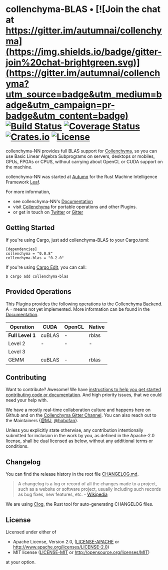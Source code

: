 # collenchyma-BLAS • [![Join the chat at https://gitter.im/autumnai/collenchyma](https://img.shields.io/badge/gitter-join%20chat-brightgreen.svg)](https://gitter.im/autumnai/collenchyma?utm_source=badge&utm_medium=badge&utm_campaign=pr-badge&utm_content=badge) [![Build Status](https://travis-ci.org/autumnai/collenchyma-blas.svg?branch=master)](https://travis-ci.org/autumnai/collenchyma-blas) [![Coverage Status](https://coveralls.io/repos/autumnai/collenchyma-blas/badge.svg?branch=master&service=github)](https://coveralls.io/github/autumnai/collenchyma-blas?branch=master) [![Crates.io](http://meritbadge.herokuapp.com/collenchyma-blas)](https://crates.io/crates/collenchyma-blas) [![License](https://img.shields.io/crates/l/collenchyma-blas.svg)](LICENSE)

collenchyma-NN provides full BLAS support for [Collenchyma][collenchyma],
so you can use Basic Linear Algebra Subprograms on servers, desktops or mobiles,
GPUs, FPGAs or CPUS, without carrying about OpenCL or CUDA support on the
machine.

collenchyma-NN was started at [Autumn][autumn] for the Rust Machine Intelligence
Framework [Leaf][leaf].

For more information,

* see collenchyma-NN's [Documentation](http://autumnai.github.io/collenchyma-nn)
* visit [Collenchyma][collenchyma] for portable operations and other Plugins.
* or get in touch on [Twitter][twitter-autumn] or [Gitter][gitter-collenchyma]

[collenchyma]: https://github.com/autumnai/collenchyma
[autumn]: http://autumnai.com
[leaf]: https://github.com/autumnai/leaf
[twitter-autumn]: https://twitter.com/autumn_eng

## Getting Started

If you're using Cargo, just add collenchyma-BLAS to your Cargo.toml:

    [dependencies]
    collenchyma = "0.0.8"
    collenchyma-blas = "0.2.0"

If you're using [Cargo Edit][cargo-edit], you can call:

    $ cargo add collenchyma-blas

[cargo-edit]: https://github.com/killercup/cargo-edit

## Provided Operations

This Plugins provides the following operations to the Collenchyma Backend.
A `-` means not yet implemented.
More information can be found in the [Documentation][docs-ops].

| Operation            | CUDA       | OpenCL    | Native    |
|---                   |---         |---        |---        |
| **Full Level 1**     | cuBLAS     | -         | rblas     |
| Level 2              | -          | -         | -         |
| Level 3              |            |           |           |
| GEMM                 | cuBLAS     | -         | rblas     |


[docs-ops]: http://autumnai.github.io/collenchyma-blas/collenchyma_blas/plugin/trait.IBlas.html

## Contributing

Want to contribute? Awesome! We have
[instructions to help you get started contributing code or documentation][contributing].
And high priority issues, that we could need your help with.

We have a mostly real-time collaboration culture and happens here on Github and
on the [Collenchyma Gitter Channel][gitter-collenchyma].
You can also reach out to the Maintainers
{[@MJ][mj], [@hobofan][hobofan]}.

Unless you explicitly state otherwise, any contribution intentionally
submitted for inclusion in the work by you, as defined in the Apache-2.0
license, shall be dual licensed as below, without any additional terms or
conditions.

[contributing]: CONTRIBUTING.md
[gitter-collenchyma]: https://gitter.im/autumnai/collenchyma
[mj]: https://twitter.com/mjhirn
[hobofan]: https://twitter.com/hobofan

## Changelog

You can find the release history in the root file [CHANGELOG.md][changelog].

> A changelog is a log or record of all the changes made to a project, such as a website or software project, usually including such records as bug fixes, new features, etc. - [Wikipedia][changelog-quote]

We are using [Clog][clog], the Rust tool for auto-generating CHANGELOG files.

[changelog]: CHANGELOG.md
[changelog-quote]: https://en.wikipedia.org/wiki/Changelog
[Clog]: https://github.com/clog-tool/clog-cli

## License

Licensed under either of

 * Apache License, Version 2.0, ([LICENSE-APACHE](LICENSE-APACHE) or http://www.apache.org/licenses/LICENSE-2.0)
 * MIT license ([LICENSE-MIT](LICENSE-MIT) or http://opensource.org/licenses/MIT)

at your option.
